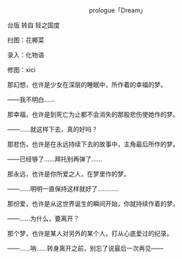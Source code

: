 <p align="center">prologue「Dream」</p>

台版 转自 轻之国度

扫图：花椰菜

录入：化物语

修图：xici

那幻想，也许是少女在深层的睡眠中，所作着的幸福的梦。

——我不明白……

那幸福，也许是到死亡为止都不会消失的那股悲伤使她作的梦。

——……就这样下去，真的好吗？

那悲伤，也许是在永远持续下去的故事中，主角最后所作的梦。

——已经够了……拜托别再弹了……

那永远，也许是你所爱之人，在梦里作的梦。

——……明明一直保持这样就好了…………

那份爱，也许是从这世界诞生的瞬间开始，你就持续作着的梦。

——……为什么，要离开？

那个梦，也许是某人对另外的某个人，打从心底爱过的纪录。

——……呐……转身离开之前，别忘了说最后一次再见——


